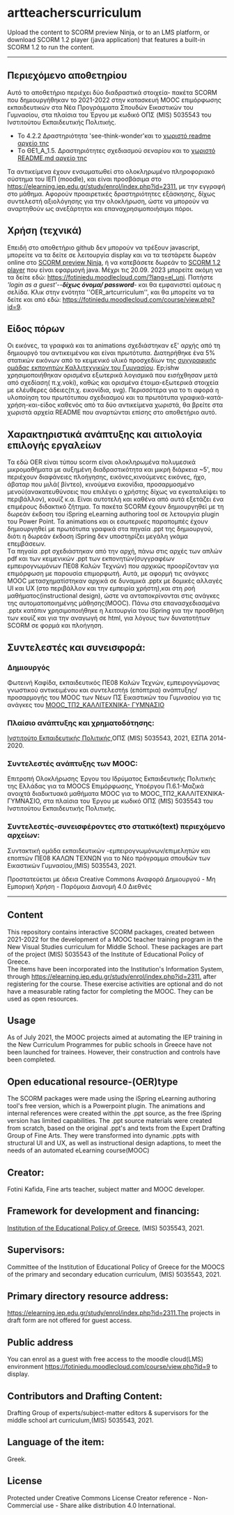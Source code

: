 # artteacherscurriculum

Upload the content to SCORM preview Ninja, or to an LMS platform, or download SCORM 1.2 player (java application) that features a built-in SCORM 1.2 to run the content.
***
## Περιεχόμενο αποθετηρίου

Aυτό το αποθετήριο περιέχει δύο διαδραστικά στοιχεία- πακέτα SCORM που δημιουργήθηκαν το 2021-2022 στην κατασκευή MOOC επιμόρφωσης εκπαιδευτικών στα Νέα Προγράμματα Σπουδών Εικαστικών του Γυμνασίου, στα πλαίσια του Έργου με κωδικό ΟΠΣ (MIS) 5035543 του Ινστιτούτου Εκπαιδευτικής Πολιτικής.   
+ Το 4.2.2 Δραστηριότητα 'see-think-wonder'και το [χωριστό readme αρχείο της](https://github.com/fotinikafida/artteacherscurriculum/blob/main/'see-think-wonder'_README.md)
+ Tο ΘΕ1_Α_1.5. Δραστηριότητες σχεδιασμού σεναρίου και το [χωριστό README.md αρχείο της](https://github.com/fotinikafida/artteacherscurriculum/blob/main/designthinkingddigiscenarios_README.md)
  
Τα αντικείμενα έχουν ενσωματωθεί στο ολοκληρωμένο πληροφοριακό σύστημα του ΙΕΠ (moodle), και είναι προσβάσιμα στο <https://elearning.iep.edu.gr/study/enrol/index.php?id=2311.> με την εγγραφή στο μάθημα. Αφορούν προαιρετικές δραστηριότητες εξάσκησης, δίχως  συντελεστή αξιολόγησης για την ολοκλήρωση, ώστε να μπορούν να αναρτηθούν ως ανεξάρτητοι και επαναχρησιμοποιήσιμοι πόροι.

## Χρήση (τεχνικά)
Επειδή στο αποθετήριο github δεν μπορούν να τρέξουν javascript, μπορείτε να τα δείτε σε λειτουργία display και να τα τεστάρετε δωρεάν online στο [SCORM preview Ninja](https://technologyinclassrooms.com/directory/authoring-tools/coursesuite-preview-ninja/), ή να κατεβάσετε δωρεάν το [SCORM 1.2 player](https://reload-scorm-player.software.informer.com/1.2/) που είναι εφαρμογή java. Μέχρι τις 20.09. 2023 μπορείτε ακόμη να τα δείτε  εδώ: <https://fotiniedu.moodlecloud.com/?lang=el_uni>. Πατήστε *'login as a guest'*--***δίχως όνομα/ password***- και θα εμφανιστεί αμέσως η σελίδα. Κλικ στην ενότητα ''OER_artcurriculum'', και θα μπορείτε να τα δείτε και από εδώ: <https://fotiniedu.moodlecloud.com/course/view.php?id=9>. 

## Είδος πόρων

Οι εικόνες, τα γραφικά και τα animations σχεδιάστηκαν εξ' αρχής από τη δημιουργό του αντικειμένου και είναι πρωτότυπα. Διατηρήθηκε ένα 5% στατικών εικόνων από το κειμενικό υλικό προσχεδίων της [συγγραφικής ομάδας εκπονητών Καλλιτεχνικών του Γυμνασίου](http://iep.edu.gr/el/nea-ps-provoli). Ep;ishw  χρησιμοποιήθηκαν ορισμένα εξωτερικά λογισμικά που εισήχθησαν μετά από σχεδίαση( π.χ.voki), καθώς και ορισμένα έτοιμα-εξωτερικά στοιχεία με ελέυθερες άδειες(π.χ. εικονίδια, svg).
Περισσότερα για τo τι αφορά η υλοποίηση του πρωτότυπου σχεδιασμού και τα πρωτότυπα γραφικά-κατά-χρήση-και-είδος καθενός από τα δύο αντικείμενα χωριστά, θα βρείτε στα χωριστά αρχεία README που αναρτώνται επίσης στο αποθετήριο αυτό.

## Χαρακτηριστικά ανάπτυξης και αιτιολογία επιλογής εργαλείων

Τα εδώ ΟΕR είναι τύπου scorm είναι ολοκληρωμένα πολυμεσικά μικρομαθήματα με αυξημένη διαδραστικότητα και μικρή διάρκεια ~5', που περιέχουν διαφάνειες πλοήγησης, εικόνες,κινούμενες εικόνες, ήχο, άβαταρ που μιλά( βίντεο), κινούμενα εικονίδια, προσαρμοσμένο μενού(ανακατευθύνσεις που επιλέγει ο χρήστης δίχως να εγκαταλείψει το περιβάλλον), κουίζ κ.α. Είναι αυτοτελή και καθένα από αυτά εξετάζει ένα επιμέρους διδακτικό ζήτημα. Τα πακέτα SCORM έχουν δημιουργηθεί με τη δωρεάν έκδοση του iSpring eLearning authoring tool σε λετουργία plugin του Power Point. Τα animations και οι εσωτερικές παραπομπές έχουν δημιουργηθεί με πρωτότυπα γραφικά στα πηγαία .ppt της δημιουργού, διότι η δωρεάν έκδοση iSpring δεν υποστηρίζει μεγάλη γκάμα επεμβάσεων.  
Tα πηγαία .ppt σχεδιάστηκαν από την αρχή, πάνω στις αρχές των απλών pdf και των κειμενικών .ppt των εκπονητών(συγγραφέων εμπειρογνωμόνων ΠΕ08 Καλών Τεχνών) που αρχικώς προορίζονταν για επιμόρφωση με παρουσία επιμορφωτή. Αυτά, με αφορμή τις ανάγκες ΜΟΟC μετασχηματίστηκαν αρχικά σε δυναμικά .pptx με δομικές αλλαγές UI και UX (στο περιβάλλον και την εμπειρία χρήστη),και στη ροή μαθήματος(instructional design), ώστε να ανταποκρίνονται στις ανάγκες της αυτοματοποιημένης μάθησης(ΜΟΟC). Πάνω στα επανασχεδιασμένα .pptx κατόπιν χρησιμοποιήθηκε η λειτουργία του iSpring για την προσθήκη των κουίζ και για την αναγωγή σε html, για λόγους των δυνατοτήτων SCORM σε φορμά και πλοήγηση.

## Συντελεστές και συνεισφορά:
### Δημιουργός 
Φωτεινή Καφίδα, εκπαιδευτικός ΠΕ08 Καλών Τεχνών, εμπειρογνώμονας γνωστικού  αντικειμένου και συντελεστήs (επόπτρια) ανάπτυξης/ προσαρμογής του MOOC των Νέων ΠΣ Εικαστικών του Γυμνασίου για τις ανάγκες του [ΜΟΟC_ΤΠ2_ΚΑΛΛΙΤΕΧΝΙΚΑ- ΓΥΜΝΑΣΙΟ](https://elearning.iep.edu.gr/study/enrol/index.php?id=2311)

### Πλαίσιο ανάπτυξης και χρηματοδότησης:
[Ινστιτούτο Εκπαιδευτικής Πολιτικής](http://iep.edu.gr/el/),ΟΠΣ (MIS) 5035543, 2021, ΕΣΠΑ 2014-2020.

### Συντελεστές ανάπτυξης των MOOC:
Επιτροπή Ολοκλήρωσης Έργου του Ιδρύματος Εκπαιδευτικής Πολιτικής της Ελλάδας για τα MOOCS Επιμόρφωσης, Υποέργου Π.6.1-Μαζικά ανοιχτά διαδικτυακά μαθήματα MOOC για το ΜΟΟC_ΤΠ2_ΚΑΛΛΙΤΕΧΝΙΚΑ- ΓΥΜΝΑΣΙΟ, στα πλαίσια του Έργου με κωδικό ΟΠΣ (MIS) 5035543 του Ινστιτούτου Εκπαιδευτικής Πολιτικής.

### Συντελεστές-συνεισφέροντες στο στατικό(text) περιεχόμενο αρχείων:
Συντακτική ομάδα εκπαιδευτικών -εμπειρογνωμόνων/επιμελητών και εποπτών ΠΕ08 ΚΑΛΩΝ ΤΕΧΝΩΝ για το Νέο πρόγραμμα σπουδών των Εικαστικών Γυμνασίου,(MIS) 5035543, 2021.

Προστατεύεται με άδεια Creative Commons Αναφορά Δημιουργού - Μη Εμπορική Χρήση - Παρόμοια Διανομή 4.0 Διεθνές

____

## Content

This repository contains interactive  SCORM packages, created between  2021-2022 for the development  of a MOOC teacher training program in the New Visual Studies curriculum for Middle School. These packages are part of the project (MIS) 5035543 of the Institute of Educational Policy of Greece.   
The items have been incorporated into the  Institution's Information System, through  <https://elearning.iep.edu.gr/study/enrol/index.php?id=2311.> after registering for the course.  These exercise activities are optional and do not have a measurable rating factor for completing the MOOC. They can be used as open resources.  

## Usage

As of July 2021, the MOOC projects aimed at automating the IEP training in the New Curriculum Programmes for public schools in Greece have not been launched for trainees. However, their construction and controls have been completed. 

## Open educational resource-(OER)type

The SCORM packages were made using the iSpring eLearning authoring tool's free version, which is a Powerpoint plugin. The animations and internal references were created within the .ppt source, as the free iSpring version has limited capabilities. The .ppt source materials were created from scratch, based on the original .ppt's and texts from the Expert Drafting Group of Fine Arts. They were transformed into dynamic .ppts with structural UI and UX, as well as instructional design adaptions, to meet the needs of an automated eLearning course(MOOC)   

## Creator:
Fotini Kafida, Fine arts teacher, subject matter and  MOOC developer.

## Framework for development and financing:
[Institution of the Educational Policy of Greece](http://iep.edu.gr/en/), (MIS) 5035543, 2021.

## Supervisors:
Committee of the Institution of Educational Policy of Greece for the MOOCS of the primary and secondary education curriculum, (MIS) 5035543, 2021.

## Primary directory resource address:
https://elearning.iep.edu.gr/study/enrol/index.php?id=2311.Τhe projects in draft form are not offered for guest access.

## Public address
You can enrol as a guest with free access to the moodle cloud(LMS) environment <https://fotiniedu.moodlecloud.com/course/view.php?id=9> to  display.

## Contributors and Drafting Content:
Drafting Group of experts/subject-matter editors & supervisors for the middle school art curriculum,(MIS) 5035543, 2021.

## Language of the item:
Greek.

## License
Protected under Creative Commons License Creator reference - Non-Commercial use - Share alike distribution 4.0 International.


 




